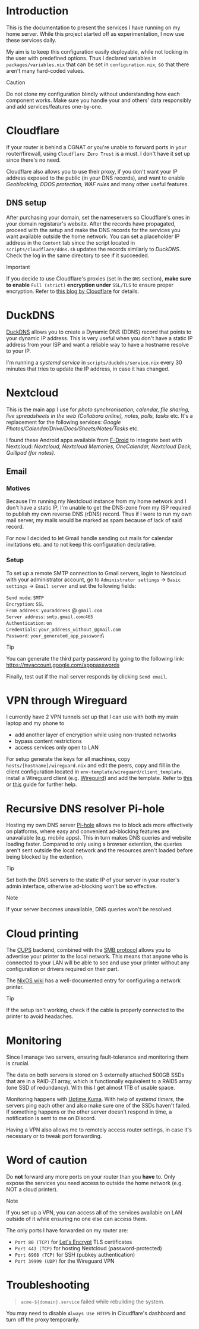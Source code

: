 # Introduction
This is the documentation to present the services I have running on my home server.
While this project started off as experimentation, I now use these services daily.

My aim is to keep this configuration easily deployable, while not locking in the user
with predefined options. Thus I declared variables in `packages/variables.nix` that
can be set in `configuration.nix`, so that there aren't many hard-coded values.

> [!CAUTION]
> Do not clone my configuration blindly without understanding how each
> component works. Make sure you handle your and others' data responsibly
> and add services/features one-by-one.

# Cloudflare

If your router is behind a CGNAT or you're unable to forward ports in your router/firewall,
using `Cloudflare Zero Trust` is a must. I don't have it set up since there's no need.

Cloudflare also allows you to use their proxy, if you don't want your IP address exposed to
the public (in your DNS records), and want to enable *Geoblocking, DDOS protection, WAF rules*
and many other useful features.

## DNS setup

After purchasing your domain, set the nameservers so Cloudflare's ones in your domain
registarar's website. After the records have propagated, proceed with the setup and
make the DNS records for the services you want available outside the home network.
You can set a placeholder IP address in the `Content` tab since the script located in
`scripts/cloudflare/ddns.sh` updates the records similarly to *DuckDNS*. Check the log
in the same directory to see if it succeeded.

> [!IMPORTANT]
> If you decide to use Cloudflare's proxies (set in the `DNS` section), **make sure to enable**
> `Full (strict)` **encryption under** `SSL/TLS` to ensure proper encryption.
> Refer to [this blog by Cloudflare](https://community.cloudflare.com/t/why-you-should-choose-full-strict-and-only-full-strict/286652) for details.


# DuckDNS

[DuckDNS](https://www.duckdns.org/) allows you to create a Dynamic DNS (DDNS) record that points to
your dynamic IP address. This is very useful when you don't have a static IP address
from your ISP and want a reliable way to have a hostname resolve to your IP.

I'm running a *systemd service* in `scripts/duckdns/service.nix` every 30 minutes that tries
to update the IP address, in case it has changed.


# Nextcloud

This is the main app I use for *photo synchronisation, calendar, file sharing, live spreadsheets*
*in the web (Collabora online), notes, polls, tasks* etc. It's a replacement for the following services:
*Google Photos/Calendar/Drive/Docs/Sheets/Notes/Tasks* etc.

I found these Android apps available from [F-Droid](https://f-droid.org/en/) to integrate best with Nextcloud:
*Nextcloud, Nextcloud Memories, OneCalendar, Nextcloud Deck, Quillpad (for notes).*

## Email

### Motives
Because I'm running my Nextcloud instance from my home network and I don't
have a static IP, I'm unable to get the DNS-zone from my ISP required to publish
my own reverse DNS (rDNS) record. Thus if I were to run my own mail server,
my mails would be marked as spam because of lack of said record.

For now I decided to let Gmail handle sending out mails for calendar invitations etc.
and to not keep this configuration declarative.

### Setup
To set up a remote SMTP connection to Gmail servers, login to Nextcloud with
your administrator account, go to `Administrator settings` -> `Basic settings`
-> `Email server` and set the following fields:

`Send mode`: `SMTP`\
`Encryption`: `SSL`\
`From address`: `youraddress` @ `gmail.com`\
`Server address`: `smtp.gmail.com`:`465`\
`Authentication`: `on`\
`Credentials`: `your_address_without_@gmail.com`\
`Password`: `your_generated_app_password`\

> [!TIP]
> You can generate the third party password by going to the following link:
> https://myaccount.google.com/apppasswords

Finally, test out if the mail server responds by clicking `Send email`.

# VPN through Wireguard

I currently have 2 VPN tunnels set up that I can use with both my main laptop and my phone to
* add another layer of encryption while using non-trusted networks
* bypass content restrictions
* access services only open to LAN

For setup generate the keys for all machines, copy `hosts/[hostname]/wireguard.nix` and
edit the peers, copy and fill in the client configuration located in `env-template/wireguard/client_template`,
install a Wireguard client (e.g. [Wireguird](https://github.com/UnnoTed/wireguird)) and add the template. Refer to [this](https://alberand.com/nixos-wireguard-vpn.html) or [this](https://markliversedge.blogspot.com/2023/09/wireguard-setup-for-dummies.html) guide for further help.


# Recursive DNS resolver Pi-hole

Hosting my own DNS server [Pi-hole](https://pi-hole.net/) allows me to block ads more effectively on platforms, where
easy and convenient ad-blocking features are unavailable (e.g. mobile apps). This in turn makes
DNS queries and website loading faster. Compared to only using a browser extention, the queries
aren't sent outside the local network and the resources aren't loaded before being blocked by the extention.

> [!TIP]
> Set both the DNS servers to the static IP of your server in your router's admin interface,
> otherwise ad-blocking won't be so effective.

> [!NOTE]
> If your server becomes unavailable, DNS queries won't be resolved.


# Cloud printing

The [CUPS](https://openprinting.github.io/cups/) backend, combined with the [SMB protocol](https://docs.oracle.com/cd/E18752_01/html/819-7355/gfhaq.html) allows you to advertise your printer to
the local network. This means that anyone who is connected to your LAN will be able to see and
use your printer without any configuration or drivers required on their part.

The [NixOS wiki](https://nixos.wiki/wiki/Printing) has a well-documented entry for configuring a network printer.

> [!TIP]
> If the setup isn't working, check if the cable is properly connected to the printer to avoid headaches.

# Monitoring

Since I manage two servers, ensuring fault-tolerance and monitoring them is crucial.

The data on both servers is stored on 3 externally attached 500GB SSDs that are in a RAID-Z1 array,
which is functionally equivalent to a RAID5 array (one SSD of redundancy). With this I get almost
1TB of usable space.

Monitoring happens with [Uptime Kuma](https://github.com/louislam/uptime-kuma). With help of *systemd timers*, the servers ping each other and
also make sure one of the SSDs haven't failed. If something happens or the other server doesn't respond
in time, a notification is sent to me on Discord.

Having a VPN also allows me to remotely access router settings, in case it's necessary or to tweak
port forwarding.

# Word of caution
Do **not** forward any more ports on your router than you **have** to. Only expose the services you need
access to outside the home network (e.g. NOT a cloud printer).

> [!NOTE]
> If you set up a VPN, you can access all of the services available on LAN outside
> of it while ensuring no one else can access them.

The only ports I have forwarded on my router are:
* `Port 80 (TCP)` for [Let's Encrypt](https://letsencrypt.org/) TLS certificates
* `Port 443 (TCP)` for hosting Nextcloud (password-protected)
* `Port 6968 (TCP)` for SSH (pubkey authentication)
* `Port 39999 (UDP)` for the Wireguard VPN

# Troubleshooting

> `acme-${domain}.service` failed while rebuilding the system.

You may need to disable `Always Use HTTPS` in Cloudflare's dashboard and turn off the proxy temporarily.

